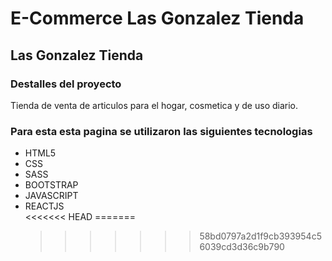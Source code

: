 <h1>E-Commerce Las Gonzalez Tienda</h1>
<h2>Las Gonzalez Tienda</h2>
<h3>Destalles del proyecto</h3>
<p>Tienda de venta de articulos para el hogar, cosmetica y de uso diario.</p>


<h3>Para esta esta pagina se utilizaron las siguientes tecnologias</h3>
<ul>
    <li>HTML5</li>
    <li>CSS</li>
    <li>SASS</li>
    <li>BOOTSTRAP</li>
    <li>JAVASCRIPT</li>
    <li>REACTJS</li>
<<<<<<< HEAD
=======
    
    
>>>>>>> 58bd0797a2d1f9cb393954c56039cd3d36c9b790
</ul>
